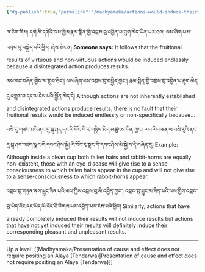```yaml
---
{"dg-publish":true,"permalink":"/madhyamaka/actions-would-induce-their-fruitions-endlessly-tendarwa/"}
---
```


ཁ་ཅིག་གིས། དགེ་མི་དགེའི་ལས་ཀྱིས་རྣམ་སྨིན་གྱི་འབྲས་བུ་འབྱིན་པ་ཐུག་མེད་ཡིན་པར་ཐལ། ལས་ཞིག་པས་འབྲས་བུ་བསྐྱེད་པའི་ཕྱིར། ཞེས་ཟེར་ན།
**Someone says:** It follows that the fruitional results of virtuous and non-virtuous actions would be induced endlessly because a disintegrated action produces results.

ལས་རང་བཞིན་གྱིས་མ་གྲུབ་ཅིང༌། ལས་ཞིག་པས་འབྲས་བུ་བསྐྱེད་ཀྱང༌། རྣམ་སྨིན་གྱི་འབྲས་བུ་འབྱིན་པ་ཐུག་མེད་དུ་འགྱུར་བ་དང་མ་ངེས་པའི་སྐྱོན་མེད་དེ། 
Although actions are not inherently established and disintegrated actions produce results, there is no fault that their fruitional results would be induced endlessly or non-specifically because...

བསེ་རུ་གཙང་མའི་ནང་དུ་སྐྲ་ཤད་དང་རི་བོང་གི་རྭ་གཉིས་མེད་མཚུངས་ཡིན་ཀྱང༌། རབ་རིབ་ཅན་ལ་བསེ་རུའི་ནང་དུ་སྐྲ་ཤད་འཛག་སྣང་གི་དབང་ཤེས་སྐྱེ། 
རི་བོང་རྭ་སྣང་གི་དབང་ཤེས་མི་སྐྱེ་བ་དེ་བཞིན་དུ།
Example: Although inside a clean cup both fallen hairs and rabbit-horns are equally non-existent, those with an eye-disease will give rise to a sense-consciousness to which fallen hairs appear in the cup and will not give rise to a sense-consciousness to which rabbit-horns appear.

འབྲས་བུ་གཏན་ནས་ཕྱུང་ཟིན་པའི་ལས་ཀྱིས་འབྲས་བུ་མི་འབྱིན་ཀྱང༌། 
འབྲས་བུ་ཕྱུང་མ་ཟིན་པའི་ལས་ཀྱིས་འབྲས་བུ་ཡིད་འོང་དང་ཡིད་མི་འོང་ཅི་རིགས་པར་འབྱིན་པར་ངེས་པའི་ཕྱིར།
Similarly, actions that have already completely induced their results will not induce results but actions that have not yet induced their results will definitely induce their corresponding pleasant and unpleasant results.



---
Up a level: [[Madhyamaka/Presentation of cause and effect does not require positing an Alaya (Tendarwa)\|Presentation of cause and effect does not require positing an Alaya (Tendarwa)]]